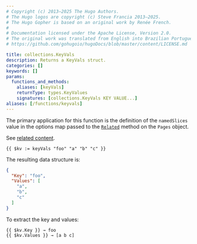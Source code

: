 ```yaml
---
# Copyright (c) 2013–2025 The Hugo Authors.
# The Hugo logos are copyright (c) Steve Francia 2013–2025.
# The Hugo Gopher is based on an original work by Renée French.
#
# Documentation licensed under the Apache License, Version 2.0.
# The original work was translated from English into Brazilian Portuguese.
# https://github.com/gohugoio/hugoDocs/blob/master/content/LICENSE.md

title: collections.KeyVals
description: Returns a KeyVals struct.
categories: []
keywords: []
params:
  functions_and_methods:
    aliases: [keyVals]
    returnType: types.KeyValues
    signatures: [collections.KeyVals KEY VALUE...]
aliases: [/functions/keyvals]
---
```


The primary application for this function is the definition of the `namedSlices` value in the options map passed to the [`Related`] method on the `Pages` object.

[`Related`]: /methods/pages/related/

See [related content](/content-management/related-content/).

```go-html-template
{{ $kv := keyVals "foo" "a" "b" "c" }}
```

The resulting data structure is:

```json
{
  "Key": "foo",
  "Values": [
    "a",
    "b",
    "c"
  ]
}
```

To extract the key and values:

```go-html-template
{{ $kv.Key }} → foo
{{ $kv.Values }} → [a b c]
```
